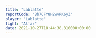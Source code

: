 ```yaml
---
title: "Lablatte"
reportCode: "Bb7CFY8H2wvRK6yZ"
player: "Lablatte"
fight: "Al'ar"
date: 2021-10-27T18:44:38.310000+00:00
---
```

